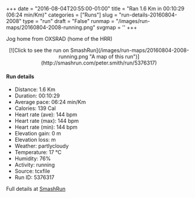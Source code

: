 +++
date = "2016-08-04T20:55:00-01:00"
title = "Ran 1.6 Km in 00:10:29 (06:24 min/Km)"
categories = ["Runs"]
slug = "run-details-20160804-2008"
type = "run"
draft = "False"
runmap = "/images/run-maps/20160804-2008-running.png"
svgmap = '<polyline points="86 0, 87 1, 87 1, 87 5, 88 11, 87 16, 86 21, 87 26, 89 30, 89 34, 89 37, 88 39, 89 42, 90 44, 89 50, 89 52, 88 55, 87 57, 86 60, 85 64, 85 65, 83 72, 80 77, 77 80, 75 84, 75 85, 73 86, 68 88, 63 93, 59 94, 46 97, 28 100, 18 99, 11 98, 10 98">'
+++

Jog home from OXSRAD (home of the HRR)

<!--more-->

<center>
[![Click to see the run on SmashRun](/images/run-maps/20160804-2008-running.png "A map of this run")](http://smashrun.com/peter.smith/run/5376317)
</center>

#### Run details

* Distance: 1.6 Km
* Duration: 00:10:29
* Average pace: 06:24 min/Km
* Calories: 139 Cal
* Heart rate (ave): 144 bpm
* Heart rate (max): 144 bpm
* Heart rate (min): 144 bpm
* Elevation gain: 0 m
* Elevation loss:  m
* Weather: partlycloudy
* Temperature: 17 &deg;C
* Humidity: 76%
* Activity: running
* Source: tcxfile
* Run ID: 5376317

Full details at [SmashRun](http://smashrun.com/peter.smith/run/5376317)